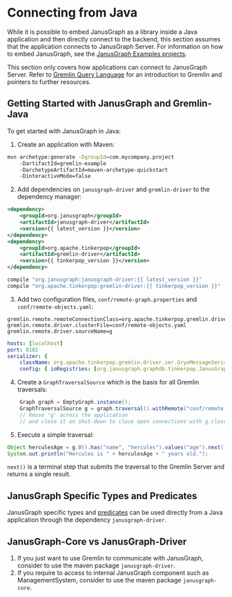 # Connecting from Java

While it is possible to embed JanusGraph as a library inside a Java
application and then directly connect to the backend, this section
assumes that the application connects to JanusGraph Server. For
information on how to embed JanusGraph, see the [JanusGraph Examples
projects](https://github.com/JanusGraph/janusgraph/tree/master/janusgraph-examples).

This section only covers how applications can connect to JanusGraph
Server. Refer to [Gremlin Query Language](../basics/gremlin.md) for an introduction to Gremlin and
pointers to further resources.

## Getting Started with JanusGraph and Gremlin-Java

To get started with JanusGraph in Java:

1.  Create an application with Maven:
```bash
mvn archetype:generate -DgroupId=com.mycompany.project
    -DartifactId=gremlin-example
    -DarchetypeArtifactId=maven-archetype-quickstart
    -DinteractiveMode=false
```
2.  Add dependencies on `janusgraph-driver` and `gremlin-driver` to the dependency manager:

```xml tab='Maven'
<dependency>
    <groupId>org.janusgraph</groupId>
    <artifactId>janusgraph-driver</artifactId>
    <version>{{ latest_version }}</version>
</dependency>
<dependency>
    <groupId>org.apache.tinkerpop</groupId>
    <artifactId>gremlin-driver</artifactId>
    <version>{{ tinkerpop_version }}</version>
</dependency>
```

```groovy tab='Gradle'
compile "org.janusgraph:janusgraph-driver:{{ latest_version }}"
compile "org.apache.tinkerpop:gremlin-driver:{{ tinkerpop_version }}"
```

3.  Add two configuration files, `conf/remote-graph.properties` and
    `conf/remote-objects.yaml`:

```properties tab='conf/remote-graph.properties'
gremlin.remote.remoteConnectionClass=org.apache.tinkerpop.gremlin.driver.remote.DriverRemoteConnection
gremlin.remote.driver.clusterFile=conf/remote-objects.yaml
gremlin.remote.driver.sourceName=g
```

```yaml tab='conf/remote-objects.yaml'
hosts: [localhost]
port: 8182
serializer: { 
    className: org.apache.tinkerpop.gremlin.driver.ser.GryoMessageSerializerV1d0,
    config: { ioRegistries: [org.janusgraph.graphdb.tinkerpop.JanusGraphIoRegistry] }}
```

4.  Create a `GraphTraversalSource` which is the basis for all Gremlin traversals:
```java
    Graph graph = EmptyGraph.instance();
    GraphTraversalSource g = graph.traversal().withRemote("conf/remote-graph.properties");
    // Reuse 'g' across the application
    // and close it on shut-down to close open connections with g.close()
```
5.  Execute a simple traversal:
```java
Object herculesAge = g.V().has("name", "hercules").values("age").next();
System.out.println("Hercules is " + herculesAge + " years old.");
```
`next()` is a terminal step that submits the traversal to the Gremlin Server and returns a single result.

## JanusGraph Specific Types and Predicates

JanusGraph specific types and [predicates](../index-backend/search-predicates.md) can be
used directly from a Java application through the dependency `janusgraph-driver`.


## JanusGraph-Core vs JanusGraph-Driver

1. If you just want to use Gremlin to communicate with JanusGraph, consider to use the maven package `janusgraph-driver`.
2. If you require to access to internal JanusGraph component such as ManagementSystem, consider to use the maven package `janusgraph-core`. 
